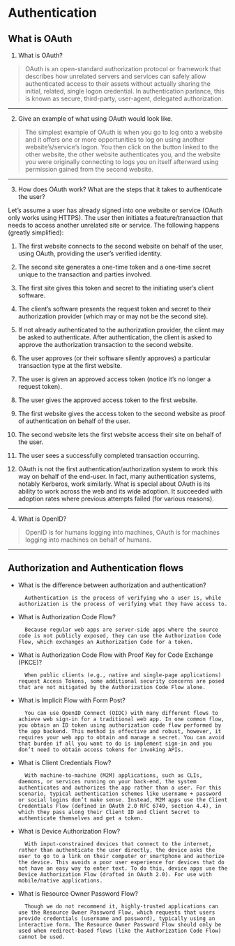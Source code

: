 # Authentication

## What is OAuth

1. What is OAuth?

> OAuth is an open-standard authorization protocol or framework that describes how unrelated servers and services can safely allow authenticated access to their assets without actually sharing the initial, related, single logon credential. In authentication parlance, this is known as secure, third-party, user-agent, delegated authorization.

---

2. Give an example of what using OAuth would look like.

> The simplest example of OAuth is when you go to log onto a website and it offers one or more opportunities to log on using another website’s/service’s logon. You then click on the button linked to the other website, the other website authenticates you, and the website you were originally connecting to logs you on itself afterward using permission gained from the second website.

---

3. How does OAuth work? What are the steps that it takes to authenticate the user?

Let’s assume a user has already signed into one website or service (OAuth only works using HTTPS). The user then initiates a feature/transaction that needs to access another unrelated site or service. The following happens (greatly simplified):

1. The first website connects to the second website on behalf of the user, using OAuth, providing the user’s verified identity.

2. The second site generates a one-time token and a one-time secret unique to the transaction and parties involved.

3. The first site gives this token and secret to the initiating user’s client software.

4. The client’s software presents the request token and secret to their authorization provider (which may or may not be the second site).

5. If not already authenticated to the authorization provider, the client may be asked to authenticate. After authentication, the client is asked to approve the authorization transaction to the second website.

6. The user approves (or their software silently approves) a particular transaction type at the first website.

7. The user is given an approved access token (notice it’s no longer a request token).

8. The user gives the approved access token to the first website.

9. The first website gives the access token to the second website as proof of authentication on behalf of the user.

10. The second website lets the first website access their site on behalf of the user.

11. The user sees a successfully completed transaction occurring.

12. OAuth is not the first authentication/authorization system to work this way on behalf of the end-user. In fact, many authentication systems, notably Kerberos, work similarly. What is special about OAuth is its ability to work across the web and its wide adoption. It succeeded with adoption rates where previous attempts failed (for various reasons).

---

4. What is OpenID?

> OpenID is for humans logging into machines, OAuth is for machines logging into machines on behalf of humans.

---

## Authorization and Authentication flows

- What is the difference between authorization and authentication?

        Authentication is the process of verifying who a user is, while authorization is the process of verifying what they have access to.

- What is Authorization Code Flow?

        Because regular web apps are server-side apps where the source code is not publicly exposed, they can use the Authorization Code Flow, which exchanges an Authorization Code for a token.

- What is Authorization Code Flow with Proof Key for Code Exchange (PKCE)?

        When public clients (e.g., native and single-page applications) request Access Tokens, some additional security concerns are posed that are not mitigated by the Authorization Code Flow alone.

- What is Implicit Flow with Form Post?

        You can use OpenID Connect (OIDC) with many different flows to achieve web sign-in for a traditional web app. In one common flow, you obtain an ID token using authorization code flow performed by the app backend. This method is effective and robust, however, it requires your web app to obtain and manage a secret. You can avoid that burden if all you want to do is implement sign-in and you don’t need to obtain access tokens for invoking APIs.

- What is Client Credentials Flow?

        With machine-to-machine (M2M) applications, such as CLIs, daemons, or services running on your back-end, the system authenticates and authorizes the app rather than a user. For this scenario, typical authentication schemes like username + password or social logins don’t make sense. Instead, M2M apps use the Client Credentials Flow (defined in OAuth 2.0 RFC 6749, section 4.4), in which they pass along their Client ID and Client Secret to authenticate themselves and get a token.

- What is Device Authorization Flow?

        With input-constrained devices that connect to the internet, rather than authenticate the user directly, the device asks the user to go to a link on their computer or smartphone and authorize the device. This avoids a poor user experience for devices that do not have an easy way to enter text. To do this, device apps use the Device Authorization Flow (drafted in OAuth 2.0). For use with mobile/native applications.

- What is Resource Owner Password Flow?

        Though we do not recommend it, highly-trusted applications can use the Resource Owner Password Flow, which requests that users provide credentials (username and password), typically using an interactive form. The Resource Owner Password Flow should only be used when redirect-based flows (like the Authorization Code Flow) cannot be used.
